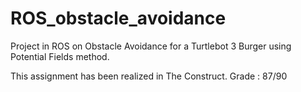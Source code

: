 # ROS_obstacle_avoidance
Project in ROS on Obstacle Avoidance for a Turtlebot 3 Burger using Potential Fields method.

This assignment has been realized in The Construct.
Grade : 87/90

